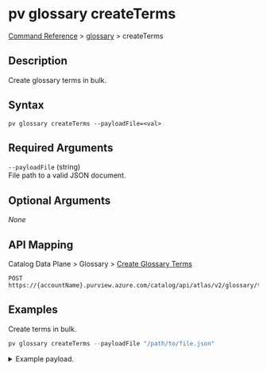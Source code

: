 # pv glossary createTerms
[Command Reference](../../../README.md#command-reference) > [glossary](./main.md) > createTerms

## Description
Create glossary terms in bulk.

## Syntax
```
pv glossary createTerms --payloadFile=<val>
```

## Required Arguments
`--payloadFile` (string)  
File path to a valid JSON document.

## Optional Arguments
*None*

## API Mapping
Catalog Data Plane > Glossary > [Create Glossary Terms](https://docs.microsoft.com/en-us/rest/api/purview/catalogdataplane/glossary/create-glossary-terms)
```
POST https://{accountName}.purview.azure.com/catalog/api/atlas/v2/glossary/terms
```

## Examples
Create terms in bulk.
```powershell
pv glossary createTerms --payloadFile "/path/to/file.json"
```
<details><summary>Example payload.</summary>
<p>

```json
[
    {
        "anchor": {
            "glossaryGuid": "125e2575-5823-4887-89f0-ff03a70f7c3a"
        },
        "longDescription": "This is a definition for Term1.",
        "name": "Term1"
    },
    {
        "anchor": {
            "glossaryGuid": "125e2575-5823-4887-89f0-ff03a70f7c3a"
        },
        "longDescription": "This is a definition for Term2.",
        "name": "Term2"
    },
    {
        "anchor": {
            "glossaryGuid": "125e2575-5823-4887-89f0-ff03a70f7c3a"
        },
        "longDescription": "This is a definition for Term3.",
        "name": "Term3"
    }    
]
```
</p>
</details>
